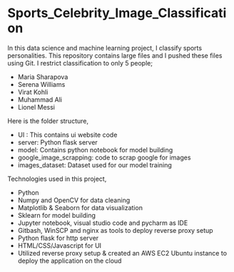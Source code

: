 # Sports_Celebrity_Image_Classification

In this data science and machine learning project, I classify sports personalities. This repository contains large files and I pushed these files using Git. 
I restrict classification to only 5 people;
* Maria Sharapova
* Serena Williams
* Virat Kohli
* Muhammad Ali
* Lionel Messi

Here is the folder structure,
* UI : This contains ui website code
* server: Python flask server
* model: Contains python notebook for model building
* google_image_scrapping: code to scrap google for images
* images_dataset: Dataset used for our model training

Technologies used in this project,
* Python
* Numpy and OpenCV for data cleaning
* Matplotlib & Seaborn for data visualization
* Sklearn for model building
* Jupyter notebook, visual studio code and pycharm as IDE
* Gitbash, WinSCP and nginx as tools to deploy reverse proxy setup
* Python flask for http server
* HTML/CSS/Javascript for UI
* Utilized reverse proxy setup & created an AWS EC2 Ubuntu instance to deploy the application on the cloud

